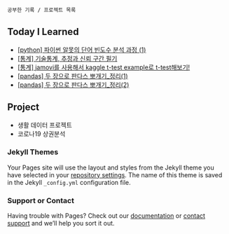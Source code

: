 ```markdown
공부한 기록 / 프로젝트 목록 
```

## Today I Learned

- [[python] 파이썬 알못의 단어 빈도수 분석 과정 (1)](https://velog.io/@cyanred9/python-%EB%8B%A8%EC%96%B4-%EB%B9%88%EB%8F%84%EC%88%98-%EB%B6%84%EC%84%9D-%EC%82%BD%EC%A7%88-%EC%9D%B4%EC%95%BC%EA%B8%B0)
- [[통계] 기술통계, 추정과 신뢰 구간 필기](https://velog.io/@cyanred9/%ED%86%B5%EA%B3%84-%EA%B8%B0%EC%88%A0%ED%86%B5%EA%B3%84-%EC%B6%94%EC%A0%95%EA%B3%BC-%EC%8B%A0%EB%A2%B0-%EA%B5%AC%EA%B0%84-%ED%95%84%EA%B8%B0)
- [[통계] jamovi를 사용해서 kaggle t-test example로 t-test해보기!](https://velog.io/@cyanred9/%ED%86%B5%EA%B3%84-jamovi%EB%A5%BC-%EC%82%AC%EC%9A%A9%ED%95%B4%EC%84%9C-kaggle-t-test-example%EB%A1%9C-t-test%ED%95%B4%EB%B3%B4%EA%B8%B0)
- [[pandas] 두 장으로 판다스 뽀개기_정리(1)](https://velog.io/@cyanred9/pandas-%EB%91%90-%EC%9E%A5%EC%9C%BC%EB%A1%9C-%ED%8C%90%EB%8B%A4%EC%8A%A4-%EB%BD%80%EA%B0%9C%EA%B8%B0%EC%A0%95%EB%A6%AC1)
- [[pandas] 두 장으로 판다스 뽀개기_정리(2)](https://velog.io/@cyanred9/pandas-%EB%91%90-%EC%9E%A5%EC%9C%BC%EB%A1%9C-%ED%8C%90%EB%8B%A4%EC%8A%A4-%EB%BD%80%EA%B0%9C%EA%B8%B0%EC%A0%95%EB%A6%AC2)


## Project

- 생활 데이터 프로젝트
- 코로나19 상권분석

### Jekyll Themes

Your Pages site will use the layout and styles from the Jekyll theme you have selected in your [repository settings](https://github.com/cyanred9/studypolio/settings). The name of this theme is saved in the Jekyll `_config.yml` configuration file.

### Support or Contact

Having trouble with Pages? Check out our [documentation](https://docs.github.com/categories/github-pages-basics/) or [contact support](https://github.com/contact) and we’ll help you sort it out.
